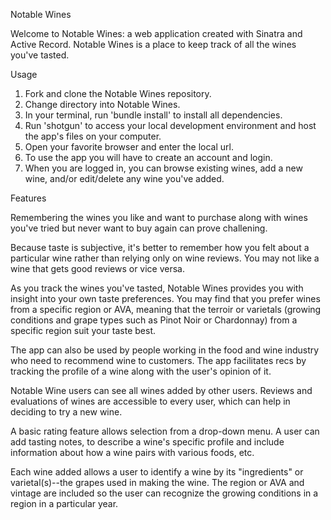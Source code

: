 Notable Wines

Welcome to Notable Wines: a web application created with Sinatra and Active Record. 
Notable Wines is a place to keep track of all the wines you've tasted. 

Usage

1. Fork and clone the Notable Wines repository.
2. Change directory into Notable Wines.
3. In your terminal, run 'bundle install' to install all dependencies.
4. Run 'shotgun' to access your local development environment and host the app's files on your computer.
5. Open your favorite browser and enter the local url.
6. To use the app you will have to create an account and login.
7. When you are logged in, you can browse existing wines, add a new wine, and/or edit/delete any wine you've added.  

Features

Remembering the wines you like and want to purchase along with wines you've tried but never want to buy again
can prove challening. 

Because taste is subjective, it's better to remember how you felt about a particular wine
rather than relying only on wine reviews. You may not like a wine that gets good reviews or vice versa.

As you track the wines you've tasted, Notable Wines provides you with insight into your own taste preferences. 
You may find that you prefer wines from a specific region or AVA, meaning that the terroir or varietals 
(growing conditions and grape types such as Pinot Noir or Chardonnay) from a specific region suit your taste best. 

The app can also be used by people working in the food and wine industry who need to recommend wine to customers. The app
facilitates recs by tracking the profile of a wine along with the user's opinion of it.

Notable Wine users can see all wines added by other users. Reviews and evaluations of wines
are accessible to every user, which can help in deciding to try a new wine.

A basic rating feature allows selection from a drop-down menu. A user can add tasting notes, to describe 
a wine's specific profile and include information about how a wine pairs with various foods, etc.

Each wine added allows a user to identify a wine by its "ingredients" or varietal(s)--the grapes used in 
making the wine. The region or AVA and vintage are included so the user can recognize the growing
conditions in a region in a particular year.

<!-- <h1><%=@user.username%></h1>
<h4>Here is a List of Your Wines:</h4>
<h2>Producer Name: <%= @user.wine.producer_name %></h2>
<h2>Wine Name: <%= @user.wine.wine_name %></h2>
<h2>American Viticultural Area: <%= @user.wine.ava %></h2>
<h2>Vintage: <%= @user.wine.vintage %></h2>
<h2>Varietal: <%= @user.wine.varietal %></h2>

<% if @wine.user == current_user %>
<a href="/wines/<%= @wine.id %>/edit">EDIT</a>
<form method="POST" action="/wines/<%= @wine.id %>">
<input type="hidden" name="_method" value="DELETE">
<input type="submit" value="Delete Wine">
<% end %>
</form> -->

